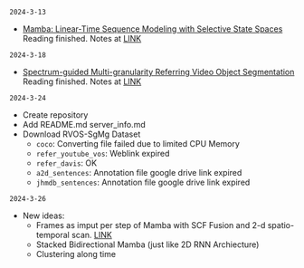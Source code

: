 `2024-3-13`
- [Mamba: Linear-Time Sequence Modeling with Selective State Spaces](https://arxiv.org/abs/2312.00752) Reading finished. Notes at [LINK](https://www.notion.so/ryan-ming/Mamba-Linear-Time-Sequence-Modeling-with-Selective-State-Spaces-e7b242b01ab145a0add7ff1a0c9796c9?pvs=4)



`2024-3-18`
- [Spectrum-guided Multi-granularity Referring Video Object Segmentation](https://arxiv.org/abs/2307.13537) Reading finished. Notes at [LINK](https://www.notion.so/ryan-ming/Spectrum-guided-Multi-granularity-Referring-Video-Object-Segmentation-4344952ce4794c68aa783b5d319da438?pvs=4)



`2024-3-24`
- Create repository
- Add README.md server_info.md
- Download RVOS-SgMg Dataset
  - `coco`: Converting file failed due to limited CPU Memory
  - `refer_youtube_vos`: Weblink expired
  - `refer_davis`: OK
  - `a2d_sentences`: Annotation file google drive link expired
  - `jhmdb_sentences`: Annotation file google drive link expired




`2024-3-26`
- New ideas:
  - Frames as imput per step of Mamba with SCF Fusion and 2-d spatio-temporal scan. [LINK](https://arxiv.org/abs/2307.09356)
  - Stacked Bidirectional Mamba (just like 2D RNN Archiecture)
  - Clustering along time
